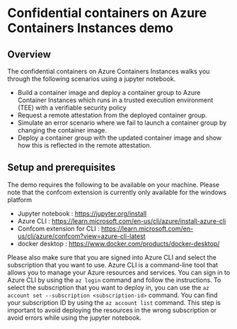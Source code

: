 # Confidential containers on Azure Containers Instances demo 

## Overview 

The confidential containers on Azure Containers Instances walks you through the following scenarios using a jupyter notebook.  

* Build a container image and deploy a container group to Azure Container Instances which runs in a trusted execution environment (TEE) with a verifiable security policy 
* Request a remote attestation from the deployed container group. 
* Simulate an error scenario where we fail to launch a container group by changing the container image. 
* Deploy a container group with the updated container image and show how this is reflected in the remote attestation. 
  
## Setup and prerequisites 

The demo requires the following to be available on your machine. Please note that the confcom extension is currently only available for the windows platform 

* Jupyter notebook : https://jupyter.org/install
* Azure CLI : https://learn.microsoft.com/en-us/cli/azure/install-azure-cli
* Confcom extension for CLI : https://learn.microsoft.com/en-us/cli/azure/confcom?view=azure-cli-latest 
* docker desktop : https://www.docker.com/products/docker-desktop/

Please also make sure that you are signed into Azure CLI and select the subscription that you want to use. Azure CLI is a command-line tool that allows you to manage your Azure resources and services. You can sign in to Azure CLI by using the `az login` command and follow the instructions. To select the subscription that you want to deploy in, you can use the `az account set --subscription <subscription-id>` command. You can find your subscription ID by using the `az account list` command. This step is important to avoid deploying the resources in the wrong subscription or avoid errors while using the jupyter notebook. 